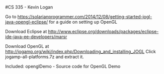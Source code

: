 #CS 335 - Kevin Logan

Go to
https://solarianprogrammer.com/2014/12/08/getting-started-jogl-java-opengl-eclipse/
for a guide on setting up OpenGL

Download Eclipse at
http://www.eclipse.org/downloads/packages/eclipse-ide-java-ee-developers/marsr

Download OpenGL at 
http://jogamp.org/wiki/index.php/Downloading_and_installing_JOGL
Click jogamp-all-platforms.7z and extract it. 

Included:
   openglDemo - Source code for OpenGL Demo
